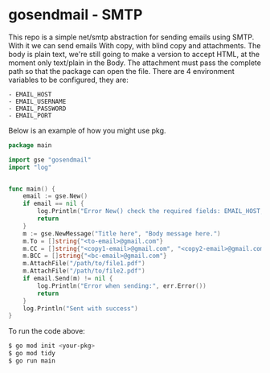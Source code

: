 # gosendmail - SMTP

This repo is a simple net/smtp abstraction for sending emails using SMTP.
With it we can send emails With copy, with blind copy and attachments.
The body is plain text, we're still going to make a version to accept HTML, at the moment only text/plain in the Body.
The attachment must pass the complete path so that the package can open the file.
There are 4 environment variables to be configured, they are:

	- EMAIL_HOST
	- EMAIL_USERNAME
	- EMAIL_PASSWORD
	- EMAIL_PORT

Below is an example of how you might use pkg.

```go
package main

import gse "gosendmail" 
import "log" 


func main() {
 	email := gse.New()
 	if email == nil {
 		log.Println("Error New() check the required fields: EMAIL_HOST,EMAiL_USERNAME,EMAIL_PASSWORD,EMAIL_PORT")
 		return
 	}
 	m := gse.NewMessage("Title here", "Body message here.")
 	m.To = []string{"<to-email>@gmail.com"}
 	m.CC = []string{"<copy1-email>@gmail.com", "<copy2-email>@gmail.com"}
 	m.BCC = []string{"<bc-email>@gmail.com"}
 	m.AttachFile("/path/to/file1.pdf")
 	m.AttachFile("/path/to/file2.pdf")
 	if email.Send(m) != nil {
 		log.Println("Error when sending:", err.Error())
 		return
 	}
 	log.Println("Sent with success")
}

```

To run the code above:
```bash
$ go mod init <your-pkg>
$ go mod tidy
$ go run main
```